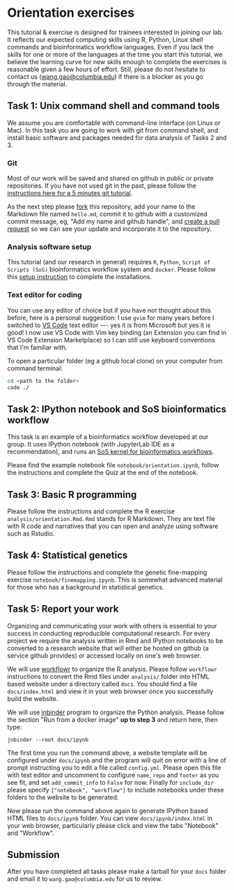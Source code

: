 # Orientation exercises

This tutorial & exercise is designed for trainees interested in joining our lab. It reflects our expected computing skills using R, Python, Linux shell commands and bioinformatics workflow languages.
Even if you lack the skills for one or more of the languages at the time you start this tutorial, we believe the learning curve for new skills enough to complete the exercises is reasonable given a few hours of effort. Still,
please do not hesitate to contact us (wang.gao@columbia.edu) if there is a blocker as you go through the material.

## Task 1: Unix command shell and command tools

We assume you are comfortable with command-line interface (on Linux or Mac). In this task you are going to work with git from command shell, and install basic software and packages needed for data analysis of Tasks 2 and 3.

### Git

Most of our work will be saved and shared on github in public or private repositories. If you have not used git in the past, please follow the [instructions here for a 5 minutes git tutorial](https://wanggroup.org/orientation/5m-git).

As the next step please [fork](https://docs.github.com/en/free-pro-team@latest/github/getting-started-with-github/fork-a-repo) this repository, add your name to the Markdown file named `hello.md`, commit it to github with a customized commit message, eg, "Add my name and github handle", and [create a pull request](https://docs.github.com/en/free-pro-team@latest/github/collaborating-with-issues-and-pull-requests/about-pull-requests) so we can see your update and incorporate it to the repository.

### Analysis software setup

This tutorial (and our research in general) requires `R`, `Python`, `Script of Scripts (SoS)` bioinformatics workflow system and `docker`.
Please follow this [setup instruction](https://wanggroup.org/orientation/jupyter-setup.html) to complete the installations.

### Text editor for coding

You can use any editor of choice but if you have not thought about this before, here is a personal suggestion: I use `gvim` for many years before I switched to [VS Code](https://code.visualstudio.com/) text editor --- yes it is from Microsoft but yes it is good! I now use VS Code with Vim key binding (an Extension you can find in VS Code Extension Marketplace) so I can still use keyboard conventions that I'm familiar with.

To open a particular folder (eg a github local clone) on your computer from command terminal:

```bash
cd <path to the folder>
code ./
```

## Task 2: IPython notebook and SoS bioinformatics workflow

This task is an example of a bioinformatics workflow developed at our group. It uses IPython notebook (with JupyterLab IDE as a recommendation), and runs an [SoS kernel for bioinformatics workflows](https://vatlab.github.io/sos-docs/).

Please find the example notebook file `notebook/orientation.ipynb`, follow the instructions and complete the Quiz at the end of the notebook. 

## Task 3: Basic R programming 

Please follow the instructions and complete the R exercise `analysis/orientation.Rmd`. `Rmd` stands for R Markdown. They are text file with R code and narratives that you can open and analyze using software such as Rstudio.

## Task 4: Statistical genetics

Please follow the instructions and complete the genetic fine-mapping exercise `notebook/finemapping.ipynb`. This is somewhat advanced material for those who has a background in statistical genetics. 

## Task 5: Report your work

Organizing and communicating your work with others is essential to your success in conducting reproducible computational research. 
For every project we require the analysis written in Rmd and IPython notebooks to be converted to a research website that will either be hosted on github (a service github provides) or accessed locally on one's web browser.

We will use [workflowr](https://github.com/jdblischak/workflowr) to organize the R analysis. Please follow `workflowr` instructions to convert the Rmd files under `analysis/` folder into HTML based website under a directory called `docs`.
You should find a file `docs/index.html` and view it in your web browser once you successfully build the website.

We will use [jnbinder](https://github.com/vatlab/jnbinder) program to organize the Python analysis. Please follow the section "Run from a docker image" **up to step 3** and return here, then type:

```
jnbinder --root docs/ipynb
```

The first time you run the command above, a website template will be configured under `docs/ipynb` and the program will quit on error with a line of prompt instructing you to edit 
a file called `config.yml`. Please open this file with text editor and uncomment to configure `name`, `repo` and `footer` as you see fit, and set `add_commit_info` to `False` for now. 
Finally for `include_dir` please specify `["notebook", "workflow"]` to include notebooks under these folders to the website to be generated. 

Now please run the command above again to generate IPython based HTML files to `docs/ipynb` folder. You can view `docs/ipynb/index.html` in your web browser, particularly please click and view the tabs "Notebook" and "Workflow".

## Submission

After you have completed all tasks please make a tarball for your `docs` folder and email it to `wang.gao@columbia.edu` for us to review.
